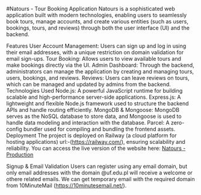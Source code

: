 #Natours - Tour Booking Application
Natours is a sophisticated web application built with modern technologies, enabling users to seamlessly book tours, manage accounts, and create various entities (such as users, bookings, tours, and reviews) through both the user interface (UI) and the backend.

Features
User Account Management: Users can sign up and log in using their email addresses, with a unique restriction on domain validation for email sign-ups.
Tour Booking: Allows users to view available tours and make bookings directly via the UI.
Admin Dashboard: Through the backend, administrators can manage the application by creating and managing tours, users, bookings, and reviews.
Reviews: Users can leave reviews on tours, which can be managed and updated by admins from the backend.
Technologies Used
Node.js: A powerful JavaScript runtime for building scalable and high-performance server-side applications.
Express.js: A lightweight and flexible Node.js framework used to structure the backend APIs and handle routing efficiently.
MongoDB & Mongoose: MongoDB serves as the NoSQL database to store data, and Mongoose is used to handle data modeling and interaction with the database.
Parcel: A zero-config bundler used for compiling and bundling the frontend assets.
Deployment
The project is deployed on Railway (a cloud platform for hosting applications) url:-(https://railway.com/), ensuring scalability and reliability. You can access the live version of the website here:
[Natours - Production](https://natours-production-2a0e.up.railway.app/)

Signup & Email Validation
Users can register using any email domain, but only email addresses with the domain @uf.edu.pl will receive a welcome or othere related emails. We can get temporary email with the required domain from 10MinuteMail (https://10minutesemail.net/).
